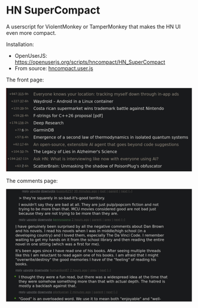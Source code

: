 # HN SuperCompact

A userscript for ViolentMonkey or TamperMonkey that makes the HN UI even more compact.

Installation:

  - OpenUserJS: https://openuserjs.org/scripts/hncompact/HN_SuperCompact
  - From source: [hncompact.user.js](hncompact.user.js)

The front page:

![](hn1.jpg)

The comments page:

![](hn2.jpg)

